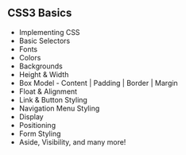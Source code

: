 <h2>CSS3 Basics</h2>

<ul>
  <li>Implementing CSS</li>
  <li>Basic Selectors</li>
  <li>Fonts</li>
  <li>Colors</li>
  <li>Backgrounds</li>
  <li>Height &amp; Width</li>
  <li>Box Model - Content | Padding | Border | Margin</li>
  <li>Float &amp; Alignment</li>
  <li>Link &amp; Button Styling</li>
  <li>Navigation Menu Styling</li>
  <li>Display</li>
  <li>Positioning</li>
  <li>Form Styling</li>
  <li>Aside, Visibility, and many more!</li>
</ul>
